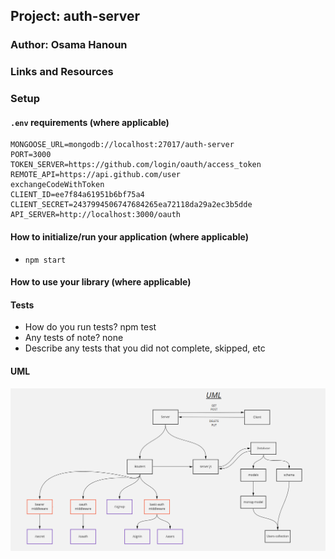 ## Project: auth-server

### Author: Osama Hanoun

### Links and Resources



### Setup

#### `.env` requirements (where applicable)

```
MONGOOSE_URL=mongodb://localhost:27017/auth-server
PORT=3000
TOKEN_SERVER=https://github.com/login/oauth/access_token
REMOTE_API=https://api.github.com/user
exchangeCodeWithToken 
CLIENT_ID=ee7f84a61951b6bf75a4
CLIENT_SECRET=2437994506747684265ea72118da29a2ec3b5dde
API_SERVER=http://localhost:3000/oauth
```
#### How to initialize/run your application (where applicable)

-  `npm start`

#### How to use your library (where applicable)

#### Tests

- How do you run tests? npm test
- Any tests of note? none
- Describe any tests that you did not complete, skipped, etc

#### UML

![UML-Class-13](./assets/uml-class-13.PNG)